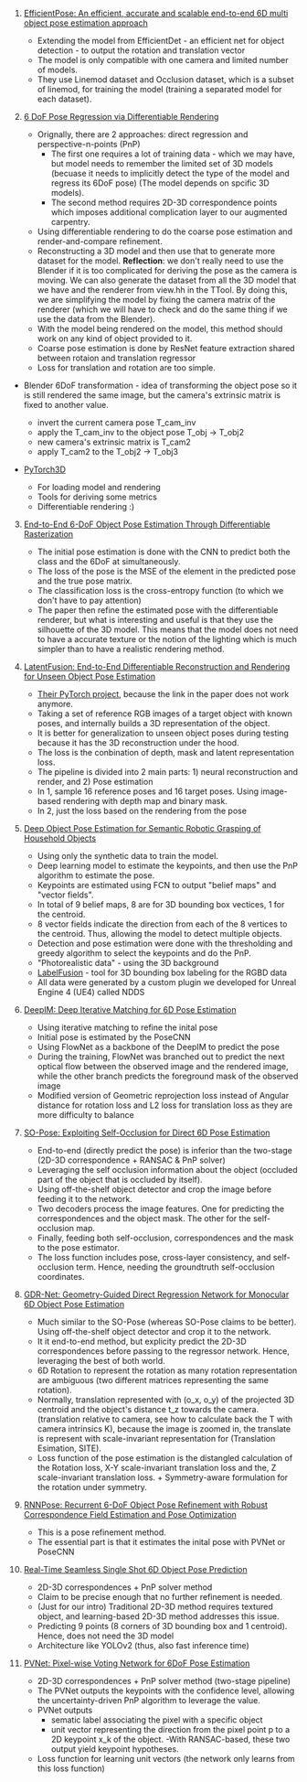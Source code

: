 1. [EfficientPose: An efficient, accurate and scalable end-to-end 6D multi object pose estimation approach](https://paperswithcode.com/paper/efficientpose-an-efficient-accurate-and)
    - Extending the model from EfficientDet - an efficient net for object detection - to output the rotation and translation vector
    - The model is only compatible with one camera and limited number of models.
    - They use Linemod dataset and Occlusion dataset, which is a subset of linemod, for training the model (training a separated model for each dataset).

2. [6 DoF Pose Regression via Differentiable Rendering](https://link.springer.com/chapter/10.1007/978-3-031-06430-2_54)
    - Orignally, there are 2 approaches: direct regression and perspective-n-points (PnP)
        - The first one requires a lot of training data - which we may have, but model needs to remember the limited set of 3D models (becuase it needs to implicitly detect the type of the model and regress its 6DoF pose) (The model depends on spcific 3D models).
        - The second method requires 2D-3D correspondence points which imposes additional complication layer to our augmented carpentry.
    - Using differentiable rendering to do the coarse pose estimation and render-and-compare refinement.
    - Reconstructing a 3D model and then use that to generate more dataset for the model. **Reflection**: we don't really need to use the Blender if it is too complicated for deriving the pose as the camera is moving. We can also generate the dataset from all the 3D model that we have and the renderer from view.hh in the TTool. By doing this, we are simplifying the model by fixing the camera matrix of the renderer (which we will have to check and do the same thing if we use the data from the Blender).
    - With the model being rendered on the model, this method should work on any kind of object provided to it.
    - Coarse pose estimation is done by ResNet feature extraction shared between rotaion and translation regressor
    - Loss for translation and rotation are too simple.

- Blender 6DoF transformation - idea of transforming the object pose so it is still rendered the same image, but the camera's extrinsic matrix is fixed to another value.
    - invert the current camera pose T_cam_inv
    - apply the T_cam_inv to the object pose T_obj -> T_obj2
    - new camera's extrinsic matrix is T_cam2
    - apply T_cam2 to the T_obj2 -> T_obj3

- [PyTorch3D](https://pytorch3d.org/)
    - For loading model and rendering
    - Tools for deriving some metrics
    - Differentiable rendering :)

3. [End-to-End 6-DoF Object Pose Estimation Through Differentiable Rasterization ](https://link.springer.com/chapter/10.1007/978-3-030-11015-4_53)
    - The initial pose estimation is done with the CNN to predict both the class and the 6DoF at simultaneously.
    - The loss of the pose is the MSE of the element in the predicted pose and the true pose matrix.
    - The classification loss is the cross-entropy function (to which we don't have to pay attention)
    - The paper then refine the estimated pose with the differentiable renderer, but what is interesting and useful is that they use the silhouette of the 3D model. This means that the model does not need to have a accurate texture or the notion of the lighting which is much simpler than to have a realistic rendering method.

4. [LatentFusion: End-to-End Differentiable Reconstruction and Rendering for Unseen Object Pose Estimation](https://arxiv.org/abs/1912.00416)
    - [Their PyTorch project](https://github.com/NVlabs/latentfusion), because the link in the paper does not work anymore.
    - Taking a set of reference RGB images of a target object with known poses, and internally builds a 3D representation of the object.
    - It is better for generalization to unseen object poses during testing because it has the 3D reconstruction under the hood.
    - The loss is the conbination of depth, mask and latent representation loss.
    - The pipeline is divided into 2 main parts: 1) neural reconstruction and render, and 2) Pose estimation
    - In 1, sample 16 reference poses and 16 target poses. Using image-based rendering with depth map and binary mask.
    - In 2, just the loss based on the rendering from the pose
    
5. [Deep Object Pose Estimation for Semantic Robotic Grasping of Household Objects](https://arxiv.org/abs/1809.10790)
    - Using only the synthetic data to train the model.
    - Deep learning model to estimate the keypoints, and then use the PnP algorithm to estimate the pose.
    - Keypoints are estimated using FCN to output "belief maps" and "vector fields".
    - In total of 9 belief maps, 8 are for 3D bounding box vectices, 1 for the centroid.
    - 8 vector fields indicate the direction from each of the 8 vertices to the centroid. Thus, allowing the model to detect multiple objects.
    - Detection and pose estimation were done with the thresholding and greedy algorithm to select the keypoints and do the PnP.
    - "Photorealistic data" - using the 3D background
    - [LabelFusion](https://arxiv.org/abs/1707.04796) - tool for 3D bounding box labeling for the RGBD data
    - All data were generated by a custom plugin we developed for Unreal Engine 4 (UE4) called NDDS

6. [DeepIM: Deep Iterative Matching for 6D Pose Estimation](https://arxiv.org/pdf/1804.00175v4.pdf)
    - Using iterative matching to refine the inital pose
    - Initial pose is estimated by the PoseCNN
    - Using FlowNet as a backbone of the DeepIM to predict the pose
    - During the training, FlowNet was branched out to predict the next optical flow between the observed image and the rendered image, while the other branch predicts the foreground mask of the observed image
    - Modified version of Geometric reprojection loss instead of Angular distance for rotation loss and L2 loss for translation loss as they are more difficulty to balance

7. [SO-Pose: Exploiting Self-Occlusion for Direct 6D Pose Estimation](https://paperswithcode.com/paper/so-pose-exploiting-self-occlusion-for-direct)
    - End-to-end (directly predict the pose) is inferior than the two-stage (2D-3D correspondence + RANSAC & PnP solver)
    - Leveraging the self occlusion information about the object (occluded part of the object that is occluded by itself).
    - Using off-the-shelf object detector and crop the image before feeding it to the network.
    - Two decoders process the image features. One for predicting the correspondences and the object mask. The other for the self-occlusion map.
    - Finally, feeding both self-occlusion, correspondences and the mask to the pose estimator.
    - The loss function includes pose, cross-layer consistency, and self-occlusion term. Hence, needing the groundtruth self-occlusion coordinates.
8. [GDR-Net: Geometry-Guided Direct Regression Network for Monocular 6D Object Pose Estimation](https://arxiv.org/abs/2102.12145)
    - Much similar to the SO-Pose (whereas SO-Pose claims to be better). Using off-the-shelf object detector and crop it to the network.
    - It it end-to-end method, but explicity predict the 2D-3D correspondences before passing to the regressor network. Hence, leveraging the best of both world.
    - 6D Rotation to represent the rotation as many rotation representation are ambiguous (two different matrices representing the same rotation).
    - Normally, translation represented with (o_x, o_y) of the projected 3D centroid and the object's distance t_z towards the camera. (translation relative to camera, see how to calculate back the T with camera intrinsics K), because the image is zoomed in, the translate is represent with scale-invariant representation for (Translation Esimation, SITE).
    - Loss function of the pose estimation is the distangled calculation of the Rotation loss, X-Y scale-invariant translation loss and the, Z scale-invariant translation loss. + Symmetry-aware formulation for the rotation under symmetry.

9. [RNNPose: Recurrent 6-DoF Object Pose Refinement with Robust Correspondence Field Estimation and Pose Optimization](https://paperswithcode.com/paper/rnnpose-recurrent-6-dof-object-pose)
    - This is a pose refinement method.
    - The essential part is that it estimates the inital pose with PVNet or PoseCNN

10. [Real-Time Seamless Single Shot 6D Object Pose Prediction](https://paperswithcode.com/paper/real-time-seamless-single-shot-6d-object-pose)
    - 2D-3D correspondences + PnP solver method
    - Claim to be precise enough that no further refinement is needed.
    - (Just for our intro) Traditional 2D-3D method requires textured object, and learning-based 2D-3D method addresses this issue.
    - Predicting 9 points (8 corners of 3D bounding box and 1 centroid). Hence, does not need the 3D model
    - Architecture like YOLOv2 (thus, also fast inference time)

11. [PVNet: Pixel-wise Voting Network for 6DoF Pose Estimation](https://arxiv.org/abs/1812.11788)
    - 2D-3D correspondences + PnP solver method (two-stage pipeline)
    - The PVNet outputs the keypoints with the confidence level, allowing the uncertainty-driven PnP algorithm to leverage the value.
    - PVNet outputs
        - sematic label associating the pixel with a specific object
        - unit vector representing the direction from the pixel point p to a 2D keypoint x_k of the object.
        -With RANSAC-based, these two output yield keypoint hypotheses.
    - Loss function for learning unit vectors (the network only learns from this loss function)

